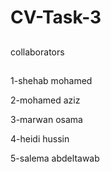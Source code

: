 # CV-Task-3
##
collaborators
##
1-shehab mohamed 

2-mohamed aziz

3-marwan osama

4-heidi hussin

5-salema abdeltawab

##
